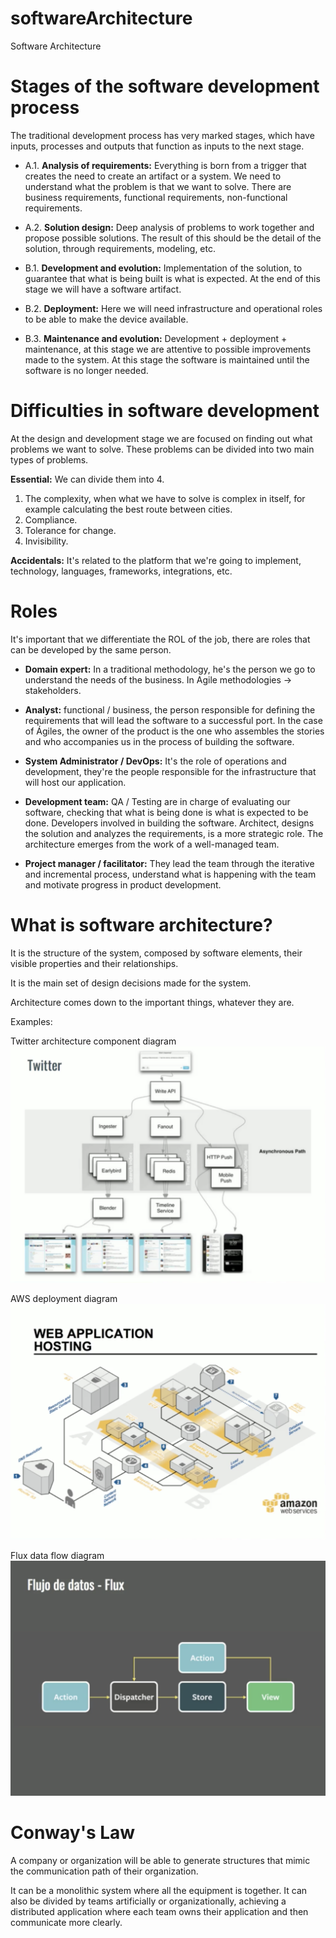 # softwareArchitecture
Software Architecture

# Stages of the software development process
The traditional development process has very marked stages, which have inputs, processes and outputs that function as inputs to the next stage.

* A.1. **Analysis of requirements:** Everything is born from a trigger that creates the need to create an artifact or a system. We need to understand what the problem is that we want to solve. There are business requirements, functional requirements, non-functional requirements.

* A.2. **Solution design:** Deep analysis of problems to work together and propose possible solutions. The result of this should be the detail of the solution, through requirements, modeling, etc.

* B.1. **Development and evolution:** Implementation of the solution, to guarantee that what is being built is what is expected. At the end of this stage we will have a software artifact.

* B.2. **Deployment:** Here we will need infrastructure and operational roles to be able to make the device available.

* B.3. **Maintenance and evolution:** Development + deployment + maintenance, at this stage we are attentive to possible improvements made to the system. At this stage the software is maintained until the software is no longer needed.

# Difficulties in software development
At the design and development stage we are focused on finding out what problems we want to solve. These problems can be divided into two main types of problems.

**Essential:** We can divide them into 4.
1. The complexity, when what we have to solve is complex in itself, for example calculating the best route between cities.
2. Compliance.
3. Tolerance for change.
4. Invisibility.

**Accidentals:** It's related to the platform that we're going to implement, technology, languages, frameworks, integrations, etc.

# Roles
It's important that we differentiate the ROL of the job, there are roles that can be developed by the same person.

* **Domain expert:** In a traditional methodology, he's the person we go to understand the needs of the business. In Agile methodologies -> stakeholders.

* **Analyst:** functional / business, the person responsible for defining the requirements that will lead the software to a successful port. In the case of Ágiles, the owner of the product is the one who assembles the stories and who accompanies us in the process of building the software.

* **System Administrator / DevOps:** It's the role of operations and development, they're the people responsible for the infrastructure that will host our application.

* **Development team:** QA / Testing are in charge of evaluating our software, checking that what is being done is what is expected to be done. Developers involved in building the software. Architect, designs the solution and analyzes the requirements, is a more strategic role. The architecture emerges from the work of a well-managed team.

* **Project manager / facilitator:** They lead the team through the iterative and incremental process, understand what is happening with the team and motivate progress in product development.

# What is software architecture?

It is the structure of the system, composed by software elements, their visible properties and their relationships.

It is the main set of design decisions made for the system.

Architecture comes down to the important things, whatever they are.

Examples:

Twitter architecture component diagram
![](./readmeAssets/twitterModulesComponentsArchitecture.png)

AWS deployment diagram
![](./readmeAssets/deploymentDiagramAWS.png)

Flux data flow diagram
![](./readmeAssets/fluxDateFlowDiagram.png)

# Conway's Law
A company or organization will be able to generate structures that mimic the communication path of their organization.

It can be a monolithic system where all the equipment is together.
It can also be divided by teams artificially or organizationally, achieving a distributed application where each team owns their application and then communicate more clearly.